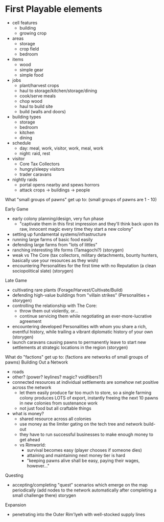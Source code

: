 # First Playable elements

- cell features
  - building
  - growing crop
- areas
  - storage
  - crop field
  - bedroom
- items
  - wood
  - simple gear
  - simple food
- jobs
  - plant/harvest crops
  - haul to storage/kitchen/storage/dining
  - cook/serve meals
  - chop wood
  - haul to build site
  - build (walls and doors)
- building types
  - storage
  - bedroom
  - kitchen
  - dining
- schedule
  - day: meal, work, visitor, work, meal, work
  - night: raid, rest
- visitor
  - Core Tax Collectors
  - hungry/sleepy visitors
  - trader caravans
- nightly raids
  - portal opens nearby and spews horrors
  - attack crops -> buildings -> people


What "small groups of pawns" get up to:
(small groups of pawns are 1 - 10)

Early Game
- early colony planning/design, very fun phase
  - "captivate them in this first impression and they'll think back upon its raw, innocent magic every time they start a new colony"
- setting up fundamental systems/infrastructure
- running large farms of basic food easily
- defending large farms from "lots of littles"
- ranching interesting life forms (Tamagochi?) (storygen)
- weak vs The Core (tax collectors, military detachments, bounty hunters, basically use your resources as they wish)
- encountering Personalities for the first time with no Reputation (a clean sociopolitical slate) (storygen)

Late Game
- cultivating rare plants (Forage/Harvest/Cultivate/Build)
- defending high-value buildings from "villain strikes" (Personalities + storygen)
- controlling the relationship with The Core:
  - throw them out violently, or...
  - continue servicing them while negotiating an ever-more-lucrative agreement
- encountering developed Personalities with whom you share a rich, eventful history, while trailing a vibrant diplomatic history of your own (storygen)
- launch caravans causing pawns to permanently leave to start new settlements at strategic locations in the region (storygen)


What do "factions" get up to:
(factions are networks of small groups of pawns)
Building Out a Network
  - roads
  - other? (power? leylines? magic? voidfibers?)
  - connected resources at individual settlements are somehow net positive across the network
    - let them easily produce far too much to store, so a single farming colony produces LOTS of export, instantly freeing the next 10 pawns in new colonies from sustenance work
    - not just food but all craftable things
  - what is money?
    - shared resource across all colonies
    - use money as the limiter gating on the tech tree and network build-out
    - they have to run successful businesses to make enough money to get ahead
    - vs Rimworld:
      - survival becomes easy (player chooses if someone dies)
      - attaining and maintaining next money tier is hard
      - "keeping pawns alive shall be easy, paying their wages, however..."

Questing
  - accepting/completing "quest" scenarios which emerge on the map periodically (add nodes to the network automatically after completing a small challenge there) storygen

Expansion
  - penetrating into the Outer Rim'lyeh with well-stocked supply lines
